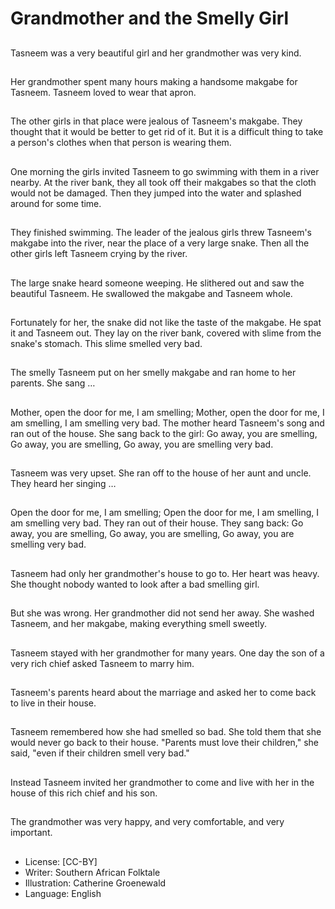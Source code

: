 # Grandmother and the Smelly Girl

##
Tasneem was a very beautiful girl
and her grandmother was very
kind.

##
Her grandmother spent many hours
making a handsome makgabe for
Tasneem. Tasneem loved to wear
that apron.

##
The other girls in that place were
jealous of Tasneem's makgabe.
They thought that it would be better
to get rid of it.
But it is a difficult thing to take a
person's clothes when that person
is wearing them.

##
One morning the girls invited
Tasneem to go swimming with them
in a river nearby. At the river bank,
they all took off their makgabes so
that the cloth would not be
damaged.
Then they jumped into the water
and splashed around for some time.

##
They finished swimming. The leader
of the jealous girls threw Tasneem's
makgabe into the river, near the
place of a very large snake. Then all
the other girls left Tasneem crying
by the river.

##
The large snake heard someone
weeping. He slithered out and saw
the beautiful Tasneem. He
swallowed the makgabe and
Tasneem whole.

##
Fortunately for her, the snake did
not like the taste of the makgabe.
He spat it and Tasneem out. They
lay on the river bank, covered with
slime from the snake's stomach.
This slime smelled very bad.

##
The smelly Tasneem put on her
smelly makgabe and ran home to
her parents.
She sang …

##
Mother, open the door for me, I am smelling;
Mother, open the door for me, I am smelling,
I am smelling very bad.
The mother heard Tasneem's song and ran out of the house.
She sang back to the girl:
Go away, you are smelling,
Go away, you are smelling,
Go away, you are smelling very bad.

##
Tasneem was very upset.
She ran off to the house of her aunt
and uncle.
They heard her singing …

##
Open the door for me, I am smelling;
Open the door for me, I am smelling,
I am smelling very bad.
They ran out of their house. They sang back:
Go away, you are smelling,
Go away, you are smelling,
Go away, you are smelling very bad.

##
Tasneem had only her
grandmother's house to go to. Her
heart was heavy. She thought
nobody wanted to look after a bad
smelling girl.

##
But she was wrong. Her
grandmother did not send her away.
She washed Tasneem, and her
makgabe, making everything smell
sweetly.

##
Tasneem stayed with her
grandmother for many years.
One day the son of a very rich chief
asked Tasneem to marry him.

##
Tasneem's parents heard about the
marriage and asked her to come
back to live in their house.

##
Tasneem remembered how she had
smelled so bad.
She told them that she would never
go back to their house.
"Parents must love their children,"
she said, "even if their children
smell very bad."

##
Instead Tasneem invited her
grandmother to come and live with
her in the house of this rich chief
and his son.

##
The grandmother was very happy, and very comfortable, and very important.

##
* License: [CC-BY]
* Writer: Southern African Folktale
* Illustration: Catherine Groenewald
* Language: English
